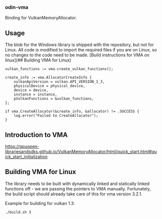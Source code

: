 ### odin-vma

Binding for VulkanMemoryAllocator.

## Usage

The blob for the Windows library is shipped with the repository, but not for Linux. All code is modified to import the required files if you are on Linux, so no changes to the code need to be made. [Build instructions for VMA on linux](## Building VMA for Linux)

```
vulkan_functions := vma.create_vulkan_functions();

create_info := vma.AllocatorCreateInfo {
	vulkanApiVersion = vulkan.API_VERSION_1_3,
	physicalDevice = physical_device,
	device = device,
	instance = instance,
	pVulkanFunctions = &vulkan_functions,
};

if vma.CreateAllocator(&create_info, &allocator) != .SUCCESS {
	log.error("Failed to CreateAllocator");
}

```

## Introduction to VMA
https://gpuopen-librariesandsdks.github.io/VulkanMemoryAllocator/html/quick_start.html#quick_start_initialization

## Building VMA for Linux
The library needs to be built with dynamically linked and statically linked functions off - we are passing the pointers to VMA manually. Fortunately, the build script should already take care of this for vma version 3.2.1.

Example for building for vulkan 1.3:
```
./build.sh 3
```
